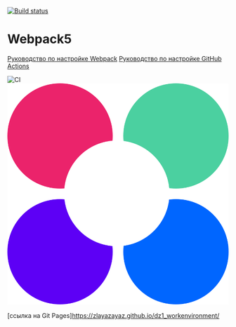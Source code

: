 [![Build status](https://ci.appveyor.com/api/projects/status/lyob3lxj98innsoq?svg=true)](https://ci.appveyor.com/project/ZlayaZayaZ/dz1-workenvironment)

# Webpack5

[Руководство по настройке Webpack](https://webpack.js.org/guides/)
[Руководство по настройке GitHub Actions](https://docs.github.com/en/actions/quickstart)

![CI](https://github.com/ZlayaZayaZ/Dz1_WorkEnvironment/actions/workflows/web.yml/badge.svg)
![CI](https://github.com/ZlayaZayaZ/Dz1_WorkEnvironment/blob/master/src/img/netology.svg)

[ссылка на Git Pages]https://zlayazayaz.github.io/dz1_workenvironment/